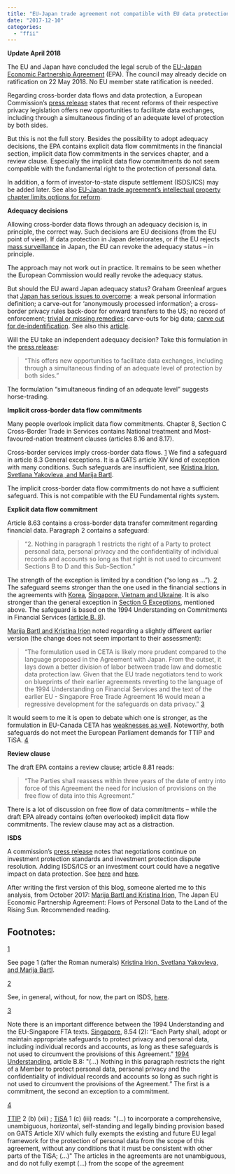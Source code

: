```yaml
---
title: "EU-Japan trade agreement not compatible with EU data protection"
date: "2017-12-10"
categories: 
  - "ffii"
---
```


**Update April 2018**

The EU and Japan have concluded the legal scrub of the [EU-Japan Economic Partnership Agreement](http://trade.ec.europa.eu/doclib/docs/2017/december/tradoc_156423.pdf) (EPA). The council may already decide on ratification on 22 May 2018. No EU member state ratification is needed.

Regarding cross-border data flows and data protection, a European Commission’s [press release](http://trade.ec.europa.eu/doclib/press/index.cfm?id=1767) states that recent reforms of their respective privacy legislation offers new opportunities to facilitate data exchanges, including through a simultaneous finding of an adequate level of protection by both sides.

But this is not the full story. Besides the possibility to adopt adequacy decisions, the EPA contains explicit data flow commitments in the financial section, implicit data flow commitments in the services chapter, and a review clause. Especially the implicit data flow commitments do not seem compatible with the fundamental right to the protection of personal data.

In addition, a form of investor-to-state dispute settlement (ISDS/ICS) may be added later. See also [EU-Japan trade agreement’s intellectual property chapter limits options for reform](http://blog.ffii.org/eu-japan-trade-agreements-intellectual-property-chapter-limits-options-for-reform/).

**Adequacy decisions**

Allowing cross-border data flows through an adequacy decision is, in principle, the correct way. Such decisions are EU decisions (from the EU point of view). If data protection in Japan deteriorates, or if the EU rejects [mass surveillance](https://www.japantimes.co.jp/news/2017/06/01/national/japan-close-ushering-new-wave-mass-surveillance-snowden-warns/#.Wi2E3OmnG00) in Japan, the EU can revoke the adequacy status – in principle.

The approach may not work out in practice. It remains to be seen whether the European Commission would really revoke the adequacy status.

But should the EU award Japan adequacy status? Graham Greenleaf argues that [Japan has serious issues to overcome](https://mobile.twitter.com/grahamgreenleaf/status/941484279300632577): a weak personal information definition; a carve-out for ‘anonymously processed information’; a cross-border privacy rules back-door for onward transfers to the US; no record of enforcement; [trivial or missing remedies](https://twitter.com/grahamgreenleaf/status/942291646082719745); carve-outs for big data; [carve out for de-indentification](https://twitter.com/grahamgreenleaf/status/942726205429579776). See also this [article](https://papers.ssrn.com/sol3/papers.cfm?abstract_id=3096370).

Will the EU take an independent adequacy decision? Take this formulation in the [press release](http://trade.ec.europa.eu/doclib/press/index.cfm?id=1767):

> “This offers new opportunities to facilitate data exchanges, including through a simultaneous finding of an adequate level of protection by both sides.”

The formulation “simultaneous finding of an adequate level” suggests horse-trading.

**Implicit cross-border data flow commitments**

Many people overlook implicit data flow commitments. Chapter 8, Section C Cross-Border Trade in Services contains National treatment and Most-favoured-nation treatment clauses (articles 8.16 and 8.17).

Cross-border services imply cross-border data flows. [1](#fn.1) We find a safeguard in article 8.3 General exceptions. It is a GATS article XIV kind of exception with many conditions. Such safeguards are insufficient, see [Kristina Irion, Svetlana Yakovleva, and Marija Bartl](https://www.ivir.nl/publicaties/download/1807).

The implicit cross-border data flow commitments do not have a sufficient safeguard. This is not compatible with the EU Fundamental rights system.

**Explicit data flow commitment**

Article 8.63 contains a cross-border data transfer commitment regarding financial data. Paragraph 2 contains a safeguard:

> “2. Nothing in paragraph 1 restricts the right of a Party to protect personal data, personal privacy and the confidentiality of individual records and accounts so long as that right is not used to circumvent Sections B to D and this Sub-Section.”

The strength of the exception is limited by a condition (“so long as …”). [2](#fn.2) The safeguard seems stronger than the one used in the financial sections in the agreements with [Korea](http://blog.ffii.org/broken-data-protection-in-eu-trade-agreements/#sec-2), [Singapore, Vietnam and Ukraine](http://blog.ffii.org/broken-data-protection-in-eu-trade-agreements/#fn-.8). It is also stronger than the general exception in [Section G Exceptions](http://trade.ec.europa.eu/doclib/docs/2017/december/tradoc_156431.%20Chapter%208%20Section%20A%20General%20provisions.pdf), mentioned above. The safeguard is based on the 1994 Understanding on Commitments in Financial Services ([article B. 8](https://www.wto.org/english/tratop_e/serv_e/21-fin_e.htm)).

[Marija Bartl and Kristina Irion](https://www.ivir.nl/publicaties/download/Transfer-of-personal-data-to-the-land-of-the-rising-sun-FINAL.pdf) noted regarding a slightly different earlier version (the change does not seem important to their assessment):

> “The formulation used in CETA is likely more prudent compared to the language proposed in the Agreement with Japan. From the outset, it lays down a better division of labor between trade law and domestic data protection law. Given that the EU trade negotiators tend to work on blueprints of their earlier agreements reverting to the language of the 1994 Understanding on Financial Services and the text of the earlier EU - Singapore Free Trade Agreement 16 would mean a regressive development for the safeguards on data privacy.” [3](#fn.3)

It would seem to me it is open to debate which one is stronger, as the formulation in EU-Canada CETA has [weaknesses as well](http://blog.ffii.org/broken-data-protection-in-eu-trade-agreements/#sec-3). Noteworthy, both safeguards do not meet the European Parliament demands for TTIP and TiSA. [4](#fn.4)

**Review clause**

The draft EPA contains a review clause; article 8.81 reads:

> “The Parties shall reassess within three years of the date of entry into force of this Agreement the need for inclusion of provisions on the free flow of data into this Agreement.”

There is a lot of discussion on free flow of data commitments – while the draft EPA already contains (often overlooked) implicit data flow commitments. The review clause may act as a distraction.

**ISDS**

A commission’s [press release](http://trade.ec.europa.eu/doclib/press/index.cfm?id=1767) notes that negotiations continue on investment protection standards and investment protection dispute resolution. Adding ISDS/ICS or an investment court could have a negative impact on data protection. See [here](http://blog.ffii.org/broken-data-protection-in-eu-trade-agreements/#sec-5) and [here](http://blog.ffii.org/multilateral-investment-court-strengthens-investments-vis-a-vis-democracy-and-fundamental-rights/).

After writing the first version of this blog, someone alerted me to this analysis, from October 2017: [Marija Bartl and Kristina Irion](https://www.ivir.nl/publicaties/download/Transfer-of-personal-data-to-the-land-of-the-rising-sun-FINAL.pdf), The Japan EU Economic Partnership Agreement: Flows of Personal Data to the Land of the Rising Sun. Recommended reading.

## Footnotes:

[1](#fnr.1)

See page 1 (after the Roman numerals) [Kristina Irion, Svetlana Yakovleva, and Marija Bartl](https://www.ivir.nl/publicaties/download/1807).

[2](#fnr.2)

See, in general, without, for now, the part on ISDS, [here](http://blog.ffii.org/broken-data-protection-in-eu-trade-agreements/#sec-4).

[3](#fnr.3)

Note there is an important difference between the 1994 Understanding and the EU-Singapore FTA texts. [Singapore](http://trade.ec.europa.eu/doclib/docs/2013/september/tradoc_151743.pdf), 8.54 (2): “Each Party shall, adopt or maintain appropriate safeguards to protect privacy and personal data, including individual records and accounts, as long as these safeguards is not used to circumvent the provisions of this Agreement.” [1994 Understanding](https://www.wto.org/english/tratop_e/serv_e/21-fin_e.htm), article B.8: "(…) Nothing in this paragraph restricts the right of a Member to protect personal data, personal privacy and the confidentiality of individual records and accounts so long as such right is not used to circumvent the provisions of the Agreement.” The first is a commitment, the second an exception to a commitment.

[4](#fnr.4)

[TTIP](http://www.europarl.europa.eu/sides/getDoc.do?pubRef=-//EP//TEXT+TA+P8-TA-2015-0252+0+DOC+XML+V0//EN) 2 (b) (xii) ; [TiSA](http://www.europarl.europa.eu/sides/getDoc.do?pubRef=-//EP//TEXT+TA+P8-TA-2016-0041+0+DOC+XML+V0//EN) 1 (c) (iii) reads: "(…) to incorporate a comprehensive, unambiguous, horizontal, self-standing and legally binding provision based on GATS Article XIV which fully exempts the existing and future EU legal framework for the protection of personal data from the scope of this agreement, without any conditions that it must be consistent with other parts of the TiSA; (…)" The articles in the agreements are not unambiguous, and do not fully exempt (…) from the scope of the agreement
